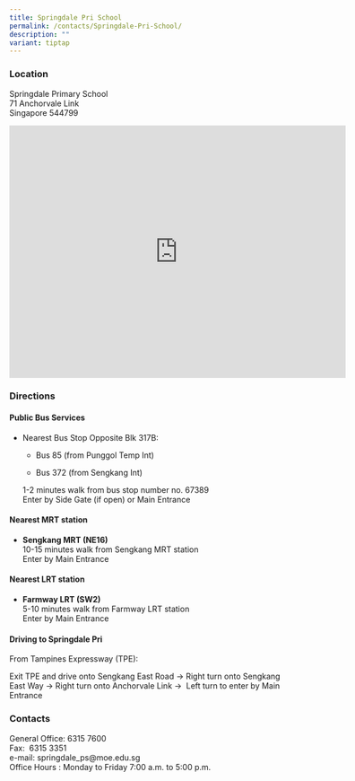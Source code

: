 ```yaml
---
title: Springdale Pri School
permalink: /contacts/Springdale-Pri-School/
description: ""
variant: tiptap
---
```

<h3>Location</h3>
<p>Springdale Primary School
<br>71 Anchorvale Link
<br>Singapore 544799</p>
<p></p>
<div class="iframe-wrapper">
<iframe style="border:0;" height="450" width="600" allowfullscreen="true" frameborder="0" src="https://www.google.com/maps/embed?pb=!1m18!1m12!1m3!1d3988.6358668005523!2d103.88710517710614!3d1.394966698591872!2m3!1f0!2f0!3f0!3m2!1i1024!2i768!4f13.1!3m3!1m2!1s0x31da166ce2a74969%3A0xee086fca6014181a!2sSpringdale%20Primary%20School!5e0!3m2!1sen!2ssg!4v1754911071369!5m2!1sen!2ssg"></iframe>
</div>
<h3>Directions</h3>
<h4>Public Bus Services</h4>
<ul data-tight="true" class="tight">
<li>
<p>Nearest Bus Stop Opposite Blk 317B:</p>
<ul data-tight="true" class="tight">
<li>
<p>Bus 85 (from Punggol Temp Int)</p>
</li>
<li>
<p>Bus 372 (from Sengkang Int)</p>
<p></p>
</li>
</ul>
<p>1-2&nbsp;minutes walk from bus stop number no. 67389
<br>Enter by Side Gate (if open) or Main Entrance</p>
</li>
</ul>
<h4>Nearest MRT station</h4>
<ul data-tight="true" class="tight">
<li>
<p><strong>Sengkang MRT (NE16)</strong>
<br>10-15 minutes walk from Sengkang MRT station
<br>Enter by Main Entrance</p>
</li>
</ul>
<h4>Nearest LRT station</h4>
<ul data-tight="true" class="tight">
<li>
<p><strong>Farmway LRT (SW2)</strong>
<br>5-10 minutes walk from Farmway LRT station
<br>Enter by Main Entrance</p>
</li>
</ul>
<h4>Driving to Springdale Pri</h4>
<p>From&nbsp;Tampines Expressway (TPE):</p>
<p>Exit TPE and drive onto Sengkang East Road -&gt;&nbsp;Right turn onto
Sengkang East&nbsp;Way -&gt;&nbsp;Right turn onto Anchorvale Link -&gt;&nbsp;&nbsp;Left
turn to enter by Main Entrance</p>
<p></p>
<h3>Contacts</h3>
<p>General Office: 6315 7600
<br>Fax:&nbsp;&nbsp;6315 3351
<br>e-mail:&nbsp;springdale_ps@moe.edu.sg
<br>Office Hours :&nbsp;Monday to Friday 7:00 a.m. to 5:00 p.m.</p>